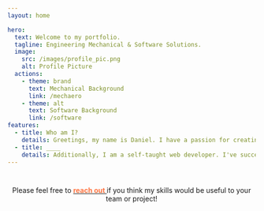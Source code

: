 ```yaml
---
layout: home

hero:
  text: Welcome to my portfolio.
  tagline: Engineering Mechanical & Software Solutions.
  image:
    src: /images/profile_pic.png
    alt: Profile Picture
  actions:
    - theme: brand
      text: Mechanical Background
      link: /mechaero
    - theme: alt
      text: Software Background
      link: /software
features:
  - title: Who am I?
    details: Greetings, my name is Daniel. I have a passion for creating and building innovative engineering solutions. I have 8 years of experience as a mechanical/aerospace engineer. I've worked on projects ranging from aircraft design, software development, data science, and test engineering.
  - title: ____
    details: Additionally, I am a self-taught web developer. I've successfully launched full stack and single page applications. I have various software tools and am also looking for the best tool to get the job done!
---
```


<html>
<br>
    <p style="width:500px; text-align:center; margin:10px auto">
      Please feel free to <a href="mailto:deenriquez92@gmail.com"><b><span style="color:rgb(255, 115, 64);"> reach out </span> </b> </a> if you think my skills would be useful to your team or project! 
    </p>
</html>
